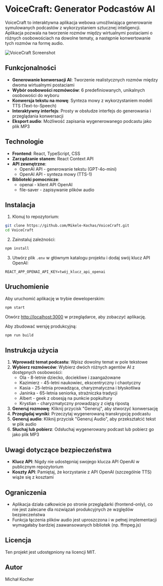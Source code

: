 # VoiceCraft: Generator Podcastów AI

VoiceCraft to interaktywna aplikacja webowa umożliwiająca generowanie symulowanych podcastów z wykorzystaniem sztucznej inteligencji. Aplikacja pozwala na tworzenie rozmów między wirtualnymi postaciami o różnych osobowościach na dowolne tematy, a następnie konwertowanie tych rozmów na formę audio.

![VoiceCraft Screenshot](public/screenshot.png)

## Funkcjonalności

- **Generowanie konwersacji AI**: Tworzenie realistycznych rozmów między dwoma wirtualnymi postaciami
- **Wybór osobowości rozmówców**: 6 predefiniowanych, unikalnych osobowości do wyboru
- **Konwersja tekstu na mowę**: Synteza mowy z wykorzystaniem modeli TTS (Text-to-Speech)
- **Interaktywny interfejs**: Prosty w obsłudze interfejs do generowania i przeglądania konwersacji
- **Eksport audio**: Możliwość zapisania wygenerowanego podcastu jako plik MP3

## Technologie

- **Frontend**: React, TypeScript, CSS
- **Zarządzanie stanem**: React Context API
- **API zewnętrzne**:
  - OpenAI API - generowanie tekstu (GPT-4o-mini)
  - OpenAI API - synteza mowy (TTS-1)
- **Biblioteki pomocnicze**:
  - openai - klient API OpenAI
  - file-saver - zapisywanie plików audio

## Instalacja

1. Klonuj to repozytorium:
```bash
git clone https://github.com/Mikele-Kochas/VoiceCraft.git
cd VoiceCraft
```

2. Zainstaluj zależności:
```bash
npm install
```

3. Utwórz plik `.env` w głównym katalogu projektu i dodaj swój klucz API OpenAI:
```
REACT_APP_OPENAI_API_KEY=twój_klucz_api_openai
```

## Uruchomienie

Aby uruchomić aplikację w trybie deweloperskim:

```bash
npm start
```

Otwórz [http://localhost:3000](http://localhost:3000) w przeglądarce, aby zobaczyć aplikację.

Aby zbudować wersję produkcyjną:

```bash
npm run build
```

## Instrukcja użycia

1. **Wprowadź temat podcastu**: Wpisz dowolny temat w pole tekstowe
2. **Wybierz rozmówców**: Wybierz dwóch różnych agentów AI z dostępnych osobowości:
   - Ola - 8-letnie dziecko, dociekliwe i zaangażowane
   - Kazimierz - 45-letni naukowiec, ekscentryczny i chaotyczny
   - Kasia - 25-letnia prowadząca, charyzmatyczna i błyskotliwa
   - Janinka - 65-letnia seniorka, strażniczka tradycji
   - Albert - geek z obsesją na punkcie popkultury
   - Krystian - charyzmatyczny prowadzący z ciętą ripostą
3. **Generuj rozmowę**: Kliknij przycisk "Generuj", aby stworzyć konwersację
4. **Przeglądaj wyniki**: Przeczytaj wygenerowaną transkrypcję podcastu
5. **Generuj audio**: Kliknij przycisk "Generuj Audio", aby przekształcić tekst w plik audio
6. **Słuchaj lub pobierz**: Odsłuchaj wygenerowany podcast lub pobierz go jako plik MP3

## Uwagi dotyczące bezpieczeństwa

- **Klucz API**: Nigdy nie udostępniaj swojego klucza API OpenAI w publicznym repozytorium
- **Koszty API**: Pamiętaj, że korzystanie z API OpenAI (szczególnie TTS) wiąże się z kosztami

## Ograniczenia

- Aplikacja działa całkowicie po stronie przeglądarki (frontend-only), co nie jest zalecane dla rozwiązań produkcyjnych ze względów bezpieczeństwa
- Funkcja łączenia plików audio jest uproszczona i w pełnej implementacji wymagałaby bardziej zaawansowanych bibliotek (np. ffmpeg.js)

## Licencja

Ten projekt jest udostępniony na licencji MIT.

## Autor

Michał Kocher
